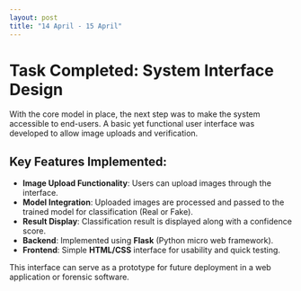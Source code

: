 ```yaml
---
layout: post
title: "14 April - 15 April"
---
```


# Task Completed: System Interface Design

With the core model in place, the next step was to make the system accessible to end-users. A basic yet functional user interface was developed to allow image uploads and verification.

## Key Features Implemented:

- **Image Upload Functionality**: Users can upload images through the interface.
- **Model Integration**: Uploaded images are processed and passed to the trained model for classification (Real or Fake).
- **Result Display**: Classification result is displayed along with a confidence score.
- **Backend**: Implemented using **Flask** (Python micro web framework).
- **Frontend**: Simple **HTML/CSS** interface for usability and quick testing.

This interface can serve as a prototype for future deployment in a web application or forensic software.
